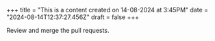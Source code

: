 +++
title = "This is a content created on 14-08-2024 at 3:45PM"
date = "2024-08-14T12:37:27.456Z"
draft = false
+++

  Review and merge the pull requests.
        